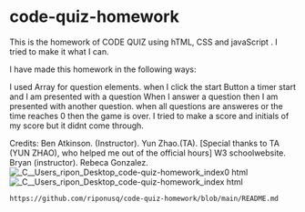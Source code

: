 # code-quiz-homework

This is the homework of CODE QUIZ using hTML, CSS and  javaScript . I tried to make it what I can.

I have made this homework in the following ways: 

I used Array for question elements. 
when I click the start Button a timer start and I am presented with a question
When I answer a question then I am presented with another question.
when all questions are answeres or the time reaches 0 then the game is over.
I tried to make a score and initials of my score but it didnt come through. 

Credits:
    Ben Atkinson. (Instructor).
    Yun Zhao.(TA). [Special thanks to TA (YUN ZHAO), who helped me out of the official hours]
    W3 schoolwebsite.
    Bryan (instructor).
    Rebeca Gonzalez.
    ![_C__Users_ripon_Desktop_code-quiz-homework_index0 html](https://user-images.githubusercontent.com/86772467/133726517-e1d85349-ad3a-474a-9dab-a0b5062d1bec.png)
    ![_C__Users_ripon_Desktop_code-quiz-homework_index html](https://user-images.githubusercontent.com/86772467/133726708-c04aec40-fb0d-4fd9-bccf-4fdb21a8a370.png)

    https://github.com/riponusq/code-quiz-homework/blob/main/README.md
